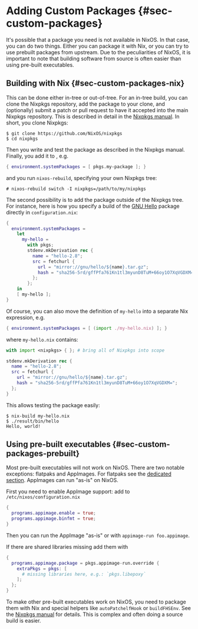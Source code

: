# Adding Custom Packages {#sec-custom-packages}

It's possible that a package you need is not available in NixOS. In that
case, you can do two things. Either you can package it with Nix, or you can try
to use prebuilt packages from upstream. Due to the peculiarities of NixOS, it
is important to note that building software from source is often easier than
using pre-built executables.

## Building with Nix {#sec-custom-packages-nix}

This can be done either in-tree or out-of-tree. For an in-tree build, you can
clone the Nixpkgs repository, add the package to your clone, and (optionally)
submit a patch or pull request to have it accepted into the main Nixpkgs
repository. This is described in detail in the [Nixpkgs
manual](https://nixos.org/manual/nixpkgs/stable). In short, you clone Nixpkgs:

```ShellSession
$ git clone https://github.com/NixOS/nixpkgs
$ cd nixpkgs
```

Then you write and test the package as described in the Nixpkgs manual.
Finally, you add it to [](#opt-environment.systemPackages), e.g.

```nix
{ environment.systemPackages = [ pkgs.my-package ]; }
```

and you run `nixos-rebuild`, specifying your own Nixpkgs tree:

```ShellSession
# nixos-rebuild switch -I nixpkgs=/path/to/my/nixpkgs
```

The second possibility is to add the package outside of the Nixpkgs
tree. For instance, here is how you specify a build of the
[GNU Hello](https://www.gnu.org/software/hello/) package directly in
`configuration.nix`:

```nix
{
  environment.systemPackages =
    let
      my-hello =
        with pkgs;
        stdenv.mkDerivation rec {
          name = "hello-2.8";
          src = fetchurl {
            url = "mirror://gnu/hello/${name}.tar.gz";
            hash = "sha256-5rd/gffPfa761Kn1tl3myunD8TuM+66oy1O7XqVGDXM=";
          };
        };
    in
    [ my-hello ];
}
```

Of course, you can also move the definition of `my-hello` into a
separate Nix expression, e.g.

```nix
{ environment.systemPackages = [ (import ./my-hello.nix) ]; }
```

where `my-hello.nix` contains:

```nix
with import <nixpkgs> { }; # bring all of Nixpkgs into scope

stdenv.mkDerivation rec {
  name = "hello-2.8";
  src = fetchurl {
    url = "mirror://gnu/hello/${name}.tar.gz";
    hash = "sha256-5rd/gffPfa761Kn1tl3myunD8TuM+66oy1O7XqVGDXM=";
  };
}
```

This allows testing the package easily:

```ShellSession
$ nix-build my-hello.nix
$ ./result/bin/hello
Hello, world!
```

## Using pre-built executables {#sec-custom-packages-prebuilt}

Most pre-built executables will not work on NixOS. There are two notable
exceptions: flatpaks and AppImages. For flatpaks see the [dedicated
section](#module-services-flatpak). AppImages can run "as-is" on NixOS.

First you need to enable AppImage support: add to `/etc/nixos/configuration.nix`

```nix
{
  programs.appimage.enable = true;
  programs.appimage.binfmt = true;
}
```

Then you can run the AppImage "as-is" or with `appimage-run foo.appimage`.

If there are shared libraries missing add them with

```nix
{
  programs.appimage.package = pkgs.appimage-run.override {
    extraPkgs = pkgs: [
      # missing libraries here, e.g.: `pkgs.libepoxy`
    ];
  };
}
```

To make other pre-built executables work on NixOS, you need to package them
with Nix and special helpers like `autoPatchelfHook` or `buildFHSEnv`. See
the [Nixpkgs manual](https://nixos.org/manual/nixpkgs/stable) for details. This
is complex and often doing a source build is easier.
